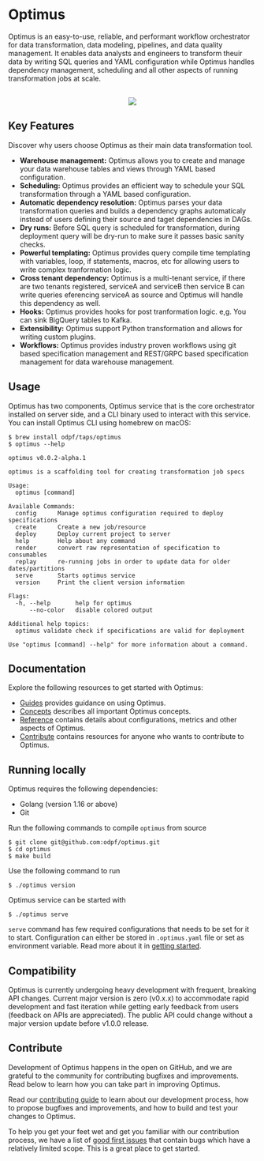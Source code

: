 # Optimus

Optimus is an easy-to-use, reliable, and performant workflow orchestrator for data transformation, data modeling, pipelines, and data quality management. It enables data analysts and engineers to transform theuir data by writing SQL queries and YAML configuration while Optimus handles dependency management, scheduling and all other aspects of running transformation jobs at scale.

<p align="center" class="mt-5" style="margin-top:30px"><img src="https://github.com/odpf/optimus/raw/main/docs/static/img/optimus.svg" /></p>

## Key Features
Discover why users choose Optimus as their main data transformation tool.

* **Warehouse management:** Optimus allows you to create and manage your data warehouse tables and views through YAML based configuration. 
* **Scheduling:** Optimus provides an efficient way to schedule your SQL transformation through a YAML based configuration.
* **Automatic dependency resolution:** Optimus parses your data transformation queries and builds a dependency graphs automaticaly instead of users defining their source and taget dependencies in DAGs.
* **Dry runs:** Before SQL query is scheduled for transformation, during deployment query will be dry-run to make sure it passes basic sanity checks.
* **Powerful templating:** Optimus provides query compile time templating with variables, loop, if statements, macros, etc for allowing users to write complex tranformation logic.
* **Cross tenant dependency:** Optimus is a multi-tenant service, if there are two tenants registered, serviceA and serviceB then service B can write queries eferencing serviceA as source and Optimus will handle this dependency as well.
* **Hooks:** Optimus provides hooks for post tranformation logic. e,g. You can sink BigQuery tables to Kafka.
* **Extensibility:** Optimus support Python transformation and allows for writing custom plugins. 
* **Workflows:** Optimus provides industry proven workflows using git based specification management and REST/GRPC based specification management for data warehouse management.

## Usage

Optimus has two components, Optimus service that is the core orchestrator installed on server side, and a CLI binary used to interact with this service. You can install Optimus CLI using homebrew on macOS:

```shell
$ brew install odpf/taps/optimus
$ optimus --help

optimus v0.0.2-alpha.1

optimus is a scaffolding tool for creating transformation job specs

Usage:
  optimus [command]

Available Commands:
  config      Manage optimus configuration required to deploy specifications
  create      Create a new job/resource
  deploy      Deploy current project to server
  help        Help about any command
  render      convert raw representation of specification to consumables
  replay      re-running jobs in order to update data for older dates/partitions
  serve       Starts optimus service
  version     Print the client version information

Flags:
  -h, --help       help for optimus
      --no-color   disable colored output

Additional help topics:
  optimus validate check if specifications are valid for deployment

Use "optimus [command] --help" for more information about a command.
```

## Documentation
Explore the following resources to get started with Optimus:

* [Guides](https://odpf.github.io/optimus/guides/create-job/) provides guidance on using Optimus.
* [Concepts](https://odpf.github.io/optimus/concepts/overview/) describes all important Optimus concepts.
* [Reference](https://odpf.github.io/optimus/reference/api/) contains details about configurations, metrics and other aspects of Optimus.
* [Contribute](https://odpf.github.io/optimus/contribute/contributing/) contains resources for anyone who wants to contribute to Optimus.

## Running locally 

Optimus requires the following dependencies:
* Golang (version 1.16 or above)
* Git

Run the following commands to compile `optimus` from source
```shell
$ git clone git@github.com:odpf/optimus.git
$ cd optimus
$ make build
```
Use the following command to run
```shell
$ ./optimus version
```

Optimus service can be started with
```shell
$ ./optimus serve
```

`serve` command has few required configurations that needs to be set for it to start. Configuration can either be stored
in `.optimus.yaml` file or set as environment variable. Read more about it in [getting started](https://odpf.github.io/optimus/getting-started/configuration/).


## Compatibility
Optimus is currently undergoing heavy development with frequent, breaking API changes. Current major version is zero (v0.x.x) to accommodate rapid development and fast iteration while getting early feedback from users (feedback on APIs are appreciated). The public API could change without a major version update before v1.0.0 release.

## Contribute

Development of Optimus happens in the open on GitHub, and we are grateful to the community for contributing bugfixes and improvements. Read below to learn how you can take part in improving Optimus.

Read our [contributing guide](https://github.com/odpf/optimus/blob/main/CONTRIBUTING.md) to learn about our development process, how to propose bugfixes and improvements, and how to build and test your changes to Optimus.

To help you get your feet wet and get you familiar with our contribution process, we have a list of [good first issues](https://github.com/odpf/optimus/labels/good%20first%20issue) that contain bugs which have a relatively limited scope. This is a great place to get started.
